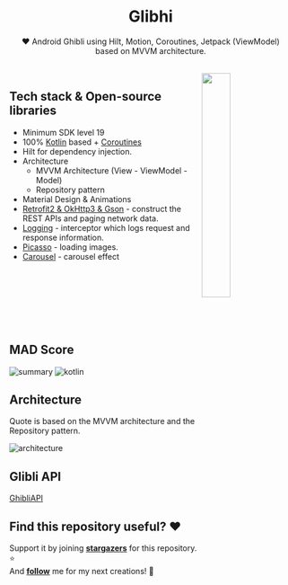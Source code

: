 <h1 align="center">Glibhi</h1>

<p align="center">  
❤️ Android Ghibli using Hilt, Motion, Coroutines, Jetpack (ViewModel) based on MVVM architecture.
</p>
</br>

<img src="https://user-images.githubusercontent.com/26925002/152343063-38f7b294-9d80-46e3-b1ab-6961529ab13b.gif" align="right" width="32%"/>

## Tech stack & Open-source libraries
- Minimum SDK level 19
- 100% [Kotlin](https://kotlinlang.org/) based + [Coroutines](https://github.com/Kotlin/kotlinx.coroutines)
- Hilt for dependency injection.
- Architecture
  - MVVM Architecture (View - ViewModel - Model)
  - Repository pattern
- Material Design & Animations
- [Retrofit2 & OkHttp3 & Gson](https://github.com/square/retrofit) - construct the REST APIs and paging network data.
- [Logging](https://github.com/square/okhttp/tree/master/okhttp-logging-interceptor) - interceptor which logs request and response information.
- [Picasso](https://square.github.io/picasso/) - loading images.
- [Carousel](https://github.com/sparrow007/CarouselRecyclerview) - carousel effect  

</br></br></br></br></br></br>

## MAD Score
![summary](https://user-images.githubusercontent.com/24237865/102366914-84f6b000-3ffc-11eb-8d49-b20694239782.png)
![kotlin](https://user-images.githubusercontent.com/24237865/102366932-8a53fa80-3ffc-11eb-8131-fd6745a6f079.png)

## Architecture
Quote is based on the MVVM architecture and the Repository pattern.

![architecture](https://user-images.githubusercontent.com/24237865/77502018-f7d36000-6e9c-11ea-92b0-1097240c8689.png)

## Glibli API

[GhibliAPI](https://ghibliapi.herokuapp.com/)

## Find this repository useful? :heart:
Support it by joining __[stargazers](https://github.com/iamageo/ghibli)__ for this repository. :star: <br>
And __[follow](https://github.com/iamageo)__ me for my next creations! 🤩
